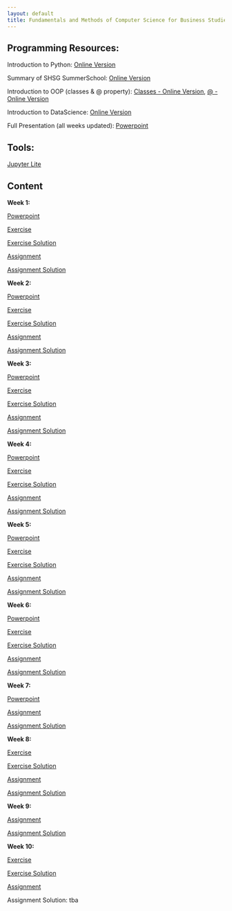 ```yaml
---
layout: default
title: Fundamentals and Methods of Computer Science for Business Studies - Exercises, Group 3
---
```



## Programming Resources:

Introduction to Python: [Online Version](https://dombbb.github.io/cs-hs22/lab?path=repetition%2FGMI+2022+-+Introduction+to+Python.ipynb)

Summary of SHSG SummerSchool: [Online Version](https://dombbb.github.io/cs-hs22/lab?path=repetition%2FSummerSchool2022.ipynb)

Introduction to OOP (classes & @ property): [Classes - Online Version](https://dombbb.github.io/cs-hs22/lab?path=repetition%2Foop.ipynb), [@ - Online Version](https://dombbb.github.io/cs-hs22/lab?path=repetition%2F%40property.ipynb)

Introduction to DataScience: [Online Version](https://dombbb.github.io/cs-hs22/lab?path=repetition%2FGMI+2022+-+Data+Science.ipynb)

Full Presentation (all weeks updated): [Powerpoint](https://view.officeapps.live.com/op/view.aspx?src=https://dombbb.github.io/presentation/Presentation.pptx)
    

## Tools:

[Jupyter Lite](https://dombbb.github.io/cs-hs22)


## Content

**Week 1:**

[Powerpoint](https://view.officeapps.live.com/op/view.aspx?src=https://dombbb.github.io/presentation/Presentation_W1.pptx)

[Exercise](https://dombbb.github.io/cs-hs22/lab?path=weekly%2FWeek1.ipynb)

[Exercise Solution](https://dombbb.github.io/cs-hs22/lab?path=weekly%2FWeek1_Solution.ipynb)

[Assignment](https://dombbb.github.io/cs-hs22/lab?path=assignments%2FAssignment_01.ipynb)

[Assignment Solution](https://dombbb.github.io/cs-hs22/lab?path=assignments%2FAssignment_01_Solution.ipynb)

**Week 2:**

[Powerpoint](https://view.officeapps.live.com/op/view.aspx?src=https://dombbb.github.io/presentation/Presentation_W2.pptx)

[Exercise](https://dombbb.github.io/cs-hs22/lab?path=weekly%2FWeek2.ipynb)

[Exercise Solution](https://dombbb.github.io/cs-hs22/lab?path=weekly%2FWeek2_Solution.ipynb)

[Assignment](https://dombbb.github.io/cs-hs22/lab?path=assignments%2FAssignment_02.ipynb)

[Assignment Solution](https://dombbb.github.io/cs-hs22/lab?path=assignments%2FAssignment_02_Solution.ipynb)

**Week 3:**

[Powerpoint](https://view.officeapps.live.com/op/view.aspx?src=https://dombbb.github.io/presentation/Presentation_W3.pptx)

[Exercise](https://dombbb.github.io/cs-hs22/lab?path=weekly%2FWeek3.ipynb)

[Exercise Solution](https://dombbb.github.io/cs-hs22/lab?path=weekly%2FWeek3_Solution.ipynb)

[Assignment](https://dombbb.github.io/cs-hs22/lab?path=assignments%2FAssignment_03.ipynb)

[Assignment Solution](https://dombbb.github.io/cs-hs22/lab?path=assignments%2FAssignment_03_Solution.ipynb)

**Week 4:**

[Powerpoint](https://view.officeapps.live.com/op/view.aspx?src=https://dombbb.github.io/presentation/Presentation_W4.pptx)

[Exercise](https://dombbb.github.io/cs-hs22/lab?path=weekly%2FWeek4.ipynb)

[Exercise Solution](https://dombbb.github.io/cs-hs22/lab?path=weekly%2FWeek4_Solution.ipynb)

[Assignment](https://dombbb.github.io/cs-hs22/lab?path=assignments%2FAssignment_04.ipynb)

[Assignment Solution](https://dombbb.github.io/cs-hs22/lab?path=assignments%2FAssignment_04_Solution.ipynb)

**Week 5:**

[Powerpoint](https://view.officeapps.live.com/op/view.aspx?src=https://dombbb.github.io/presentation/Presentation_W5.pptx)

[Exercise](https://dombbb.github.io/cs-hs22/lab?path=weekly%2FWeek5.ipynb)

[Exercise Solution](https://dombbb.github.io/cs-hs22/lab?path=weekly%2FWeek5_Solution.ipynb)

[Assignment](https://dombbb.github.io/cs-hs22/lab?path=assignments%2FAssignment_05.ipynb)

[Assignment Solution](https://dombbb.github.io/cs-hs22/lab?path=assignments%2FAssignment_05_Solution.ipynb)

**Week 6:**

[Powerpoint](https://view.officeapps.live.com/op/view.aspx?src=https://dombbb.github.io/presentation/Presentation_W6.pptx)

[Exercise](https://dombbb.github.io/cs-hs22/lab?path=weekly%2FWeek6.ipynb)

[Exercise Solution](https://dombbb.github.io/cs-hs22/lab?path=weekly%2FWeek6_Solution.ipynb)

[Assignment](https://dombbb.github.io/cs-hs22/lab?path=assignments%2FAssignment_06.ipynb)

[Assignment Solution](https://dombbb.github.io/cs-hs22/lab?path=assignments%2FAssignment_06_Solution.ipynb)

**Week 7:**

[Powerpoint](https://view.officeapps.live.com/op/view.aspx?src=https://dombbb.github.io/presentation/Presentation_W7.pptx)

[Assignment](https://dombbb.github.io/cs-hs22/lab?path=assignments%2FAssignment_07.ipynb)

[Assignment Solution](https://dombbb.github.io/cs-hs22/lab?path=assignments%2FAssignment_07_Solution.ipynb)

**Week 8:**

[Exercise](https://dombbb.github.io/cs-hs22/lab?path=weekly%2FWeek8.ipynb)

[Exercise Solution](https://dombbb.github.io/cs-hs22/lab?path=weekly%2FWeek8_Solution.ipynb)

[Assignment](https://dombbb.github.io/cs-hs22/lab?path=assignments%2FAssignment_08.ipynb)

[Assignment Solution](https://dombbb.github.io/cs-hs22/lab?path=assignments%2FAssignment_08_Solution.ipynb)

**Week 9:**

[Assignment](https://dombbb.github.io/cs-hs22/lab?path=assignments%2FAssignment_09.ipynb)

[Assignment Solution](https://dombbb.github.io/cs-hs22/lab?path=assignments%2FAssignment_09_Solution.ipynb)

**Week 10:**

[Exercise](https://dombbb.github.io/cs-hs22/lab?path=weekly%2FWeek10.ipynb)

[Exercise Solution](https://dombbb.github.io/cs-hs22/lab?path=weekly%2FWeek10_Solution.ipynb)

[Assignment](https://dombbb.github.io/cs-hs22/lab?path=assignments%2FAssignment_10.ipynb)

Assignment Solution: tba
